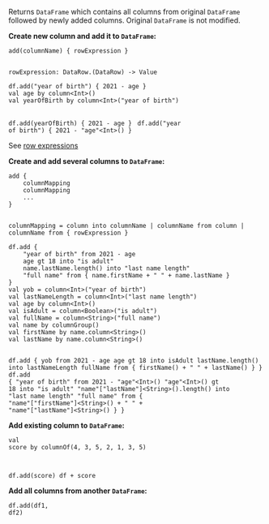 <?xml version='1.0' encoding='UTF-8'?><topic xsi:noNamespaceSchemaLocation="https://resources.jetbrains.com/stardust/topic.v2.xsd" meta-keywords="" xmlns:xsi="http://www.w3.org/2001/XMLSchema-instance" id="add" title="add" _md-based="true"> 
<p _o="89" _o-sc="4,0" _o-l="4" _o-e="5,0" _o-tl="-1" _o-s="4,0" _o-cl="0" id="860f7172">Returns <code _o="97" _o-sc="4,9" _o-l="4" _o-e="4,19" _o-tl="-1" _o-s="4,8" _o-cl="8" id="2678c1b">DataFrame</code> which contains all columns from original <code _o="150" _o-sc="4,62" _o-l="4" _o-e="4,72" _o-tl="-1" _o-s="4,61" _o-cl="61" id="3dfde08">DataFrame</code> followed by newly added columns. Original <code _o="204" _o-sc="4,116" _o-l="4" _o-e="4,126" _o-tl="-1" _o-s="4,115" _o-cl="115" id="d7733cae">DataFrame</code> is not modified.</p>
<p _o="234" _o-sc="6,0" _o-l="6" _o-e="7,0" _o-tl="-1" _o-s="6,0" _o-cl="0" id="4c6e84f1"><b _o="234" _o-sc="6,2" _o-l="6" _o-e="6,48" _o-tl="-1" _o-s="6,0" _o-cl="0" id="369e01d4">Create new column and add it to <code _o="268" _o-sc="6,35" _o-l="6" _o-e="6,45" _o-tl="-1" _o-s="6,34" _o-cl="34" id="2c4af026">DataFrame</code>:</b></p>
<code _o="284" _o-sc="9,0" _o-l="8" _o-e="12,3" _o-tl="79" _o-s="8,0" style="block" _o-cl="0" id="9704fffb" lang="kotlin">add(columnName) { rowExpression }

rowExpression: DataRow.(DataRow) -> Value
</code>

<tabs id="bd4dd101">
<tab id="c178ca3c" title="Properties">
<code _o="425" _o-sc="19,0" _o-l="18" _o-e="20,3" _o-tl="-1" _o-s="18,0" style="block" _o-cl="0" id="ed3f1d18" lang="kotlin">df.add("year of birth") { 2021 - age }
</code>
</tab>
<tab _o="479" _o-sc="22,6" _o-l="22" _o-e="24,0" _o-tl="5" _o-s="22,0" _o-cl="0" id="60a0631a" title="Accessors">
<code _o="511" _o-sc="26,0" _o-l="25" _o-e="30,3" _o-tl="31" _o-s="25,0" style="block" _o-cl="0" id="6c6dd931" lang="kotlin">val age by column&lt;Int>()
val yearOfBirth by column&lt;Int>("year of birth")

df.add(yearOfBirth) { 2021 - age }
</code>
</tab>
<tab _o="635" _o-sc="32,6" _o-l="32" _o-e="34,0" _o-tl="5" _o-s="32,0" _o-cl="0" id="fa57412d" title="Strings">
<code _o="665" _o-sc="36,0" _o-l="35" _o-e="37,3" _o-tl="52" _o-s="35,0" style="block" _o-cl="0" id="cca20869" lang="kotlin">df.add("year of birth") { 2021 - "age"&lt;Int>() }
</code>
</tab></tabs>

<p _o="755" _o-sc="42,0" _o-l="42" _o-e="43,0" _o-tl="-1" _o-s="42,0" _o-cl="0" id="a0450c89">See <a _o="759" _o-sc="42,5" LinkStatus="UNKNOWN" _o-l="42" _o-e="42,49" _o-tl="-1" _o-s="42,4" href="DataRow.md#row-expressions" _o-cl="4" id="c2a2297c">row expressions</a></p>
<p _o="806" _o-sc="44,0" _o-l="44" _o-e="45,0" _o-tl="-1" _o-s="44,0" _o-cl="0" id="261c8aa4"><b _o="806" _o-sc="44,2" _o-l="44" _o-e="44,50" _o-tl="-1" _o-s="44,0" _o-cl="0" id="ae81842c">Create and add several columns to <code _o="842" _o-sc="44,37" _o-l="44" _o-e="44,47" _o-tl="-1" _o-s="44,36" _o-cl="36" id="90a11d71">DataFrame</code>:</b></p>
<code _o="858" _o-sc="47,0" _o-l="46" _o-e="54,3" _o-tl="-1" _o-s="46,0" style="block" _o-cl="0" id="de0d9fe7" lang="kotlin">add { 
    columnMapping
    columnMapping
    ...
}

columnMapping = column into columnName | columnName from column | columnName from { rowExpression }
</code>

<tabs id="3b9440bb">
<tab id="8aedb49" title="Properties">
<code _o="1080" _o-sc="61,0" _o-l="60" _o-e="67,3" _o-tl="-1" _o-s="60,0" style="block" _o-cl="0" id="47d50da" lang="kotlin">df.add {
    "year of birth" from 2021 - age
    age gt 18 into "is adult"
    name.lastName.length() into "last name length"
    "full name" from { name.firstName + " " + name.lastName }
}
</code>
</tab>
<tab _o="1285" _o-sc="69,6" _o-l="69" _o-e="71,0" _o-tl="5" _o-s="69,0" _o-cl="0" id="efac6cb1" title="Accessors">
<code _o="1317" _o-sc="73,0" _o-l="72" _o-e="88,3" _o-tl="30" _o-s="72,0" style="block" _o-cl="0" id="f53af72d" lang="kotlin">val yob = column&lt;Int>("year of birth")
val lastNameLength = column&lt;Int>("last name length")
val age by column&lt;Int>()
val isAdult = column&lt;Boolean>("is adult")
val fullName = column&lt;String>("full name")
val name by columnGroup()
val firstName by name.column&lt;String>()
val lastName by name.column&lt;String>()

df.add {
    yob from 2021 - age
    age gt 18 into isAdult
    lastName.length() into lastNameLength
    fullName from { firstName() + " " + lastName() }
}
</code>
</tab>
<tab _o="1795" _o-sc="90,6" _o-l="90" _o-e="92,0" _o-tl="5" _o-s="90,0" _o-cl="0" id="7279c248" title="Strings">
<code _o="1825" _o-sc="94,0" _o-l="93" _o-e="100,3" _o-tl="60" _o-s="93,0" style="block" _o-cl="0" id="50c737c0" lang="kotlin">df.add {
    "year of birth" from 2021 - "age"&lt;Int>()
    "age"&lt;Int>() gt 18 into "is adult"
    "name"["lastName"]&lt;String>().length() into "last name length"
    "full name" from { "name"["firstName"]&lt;String>() + " " + "name"["lastName"]&lt;String>() }
}
</code>
</tab></tabs>

<p _o="2120" _o-sc="105,0" _o-l="105" _o-e="106,0" _o-tl="-1" _o-s="105,0" _o-cl="0" id="d244701d"><b _o="2120" _o-sc="105,2" _o-l="105" _o-e="105,39" _o-tl="-1" _o-s="105,0" _o-cl="0" id="9f60656">Add existing column to <code _o="2145" _o-sc="105,26" _o-l="105" _o-e="105,36" _o-tl="-1" _o-s="105,25" _o-cl="25" id="3e9784db">DataFrame</code>:</b></p>

<code _o="2186" _o-sc="110,0" _o-l="109" _o-e="114,3" _o-tl="-1" _o-s="109,0" style="block" _o-cl="0" id="dc85beb7" lang="kotlin">val score by columnOf(4, 3, 5, 2, 1, 3, 5)

df.add(score)
df + score
</code>

<p _o="2283" _o-sc="118,0" _o-l="118" _o-e="119,0" _o-tl="-1" _o-s="118,0" _o-cl="0" id="42ad2020"><b _o="2283" _o-sc="118,2" _o-l="118" _o-e="118,45" _o-tl="-1" _o-s="118,0" _o-cl="0" id="4d048557">Add all columns from another <code _o="2314" _o-sc="118,32" _o-l="118" _o-e="118,42" _o-tl="-1" _o-s="118,31" _o-cl="31" id="e326f7c7">DataFrame</code>:</b></p>

<code _o="2350" _o-sc="123,0" _o-l="122" _o-e="124,3" _o-tl="-1" _o-s="122,0" style="block" _o-cl="0" id="fd34cdc3" lang="kotlin">df.add(df1, df2)
</code>

</topic>
